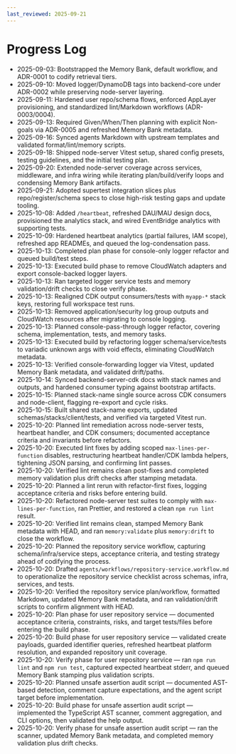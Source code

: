 ```yaml
---
last_reviewed: 2025-09-21
---
```


# Progress Log

- 2025-09-03: Bootstrapped the Memory Bank, default workflow, and ADR-0001 to codify retrieval tiers.
- 2025-09-10: Moved logger/DynamoDB tags into backend-core under ADR-0002 while preserving node-server layering.
- 2025-09-11: Hardened user repo/schema flows, enforced AppLayer provisioning, and standardized lint/Markdown workflows (ADR-0003/0004).
- 2025-09-13: Required Given/When/Then planning with explicit Non-goals via ADR-0005 and refreshed Memory Bank metadata.
- 2025-09-16: Synced agents Markdown with upstream templates and validated format/lint/memory scripts.
- 2025-09-18: Shipped node-server Vitest setup, shared config presets, testing guidelines, and the initial testing plan.
- 2025-09-20: Extended node-server coverage across services, middleware, and infra wiring while iterating plan/build/verify loops and condensing Memory Bank artifacts.
- 2025-09-21: Adopted supertest integration slices plus repo/register/schema specs to close high-risk testing gaps and update tooling.
- 2025-10-08: Added `/heartbeat`, refreshed DAU/MAU design docs, provisioned the analytics stack, and wired EventBridge analytics with supporting tests.
- 2025-10-09: Hardened heartbeat analytics (partial failures, IAM scope), refreshed app READMEs, and queued the log-condensation pass.
- 2025-10-13: Completed plan phase for console-only logger refactor and queued build/test steps.
- 2025-10-13: Executed build phase to remove CloudWatch adapters and export console-backed logger layers.
- 2025-10-13: Ran targeted logger service tests and memory validation/drift checks to close verify phase.
- 2025-10-13: Realigned CDK output consumers/tests with `myapp-*` stack keys, restoring full workspace test runs.
- 2025-10-13: Removed application/security log group outputs and CloudWatch resources after migrating to console logging.
- 2025-10-13: Planned console-pass-through logger refactor, covering schema, implementation, tests, and memory tasks.
- 2025-10-13: Executed build by refactoring logger schema/service/tests to variadic unknown args with void effects, eliminating CloudWatch metadata.
- 2025-10-13: Verified console-forwarding logger via Vitest, updated Memory Bank metadata, and validated drift/paths.
- 2025-10-14: Synced backend-server-cdk docs with stack names and outputs, and hardened consumer typing against bootstrap artifacts.
- 2025-10-15: Planned stack-name single source across CDK consumers and node-client, flagging re-export and cycle risks.
- 2025-10-15: Built shared stack-name exports, updated schemas/stacks/client/tests, and verified via targeted Vitest run.
- 2025-10-20: Planned lint remediation across node-server tests, heartbeat handler, and CDK consumers; documented acceptance criteria and invariants before refactors.
- 2025-10-20: Executed lint fixes by adding scoped `max-lines-per-function` disables, restructuring heartbeat handler/CDK lambda helpers, tightening JSON parsing, and confirming lint passes.
- 2025-10-20: Verified lint remains clean post-fixes and completed memory validation plus drift checks after stamping metadata.
- 2025-10-20: Planned a lint rerun with refactor-first fixes, logging acceptance criteria and risks before entering build.
- 2025-10-20: Refactored node-server test suites to comply with `max-lines-per-function`, ran Prettier, and restored a clean `npm run lint` result.
- 2025-10-20: Verified lint remains clean, stamped Memory Bank metadata with HEAD, and ran `memory:validate` plus `memory:drift` to close the workflow.
- 2025-10-20: Planned the repository service workflow, capturing schema/infra/service steps, acceptance criteria, and testing strategy ahead of codifying the process.
- 2025-10-20: Drafted `agents/workflows/repository-service.workflow.md` to operationalize the repository service checklist across schemas, infra, services, and tests.
- 2025-10-20: Verified the repository service plan/workflow, formatted Markdown, updated Memory Bank metadata, and ran validation/drift scripts to confirm alignment with HEAD.
- 2025-10-20: Plan phase for user repository service — documented acceptance criteria, constraints, risks, and target tests/files before entering the build phase.
- 2025-10-20: Build phase for user repository service — validated create payloads, guarded identifier queries, refreshed heartbeat platform resolution, and expanded repository unit coverage.
- 2025-10-20: Verify phase for user repository service — ran `npm run lint` and `npm run test`, captured expected heartbeat stderr, and queued Memory Bank stamping plus validation scripts.
- 2025-10-20: Planned unsafe assertion audit script — documented AST-based detection, comment capture expectations, and the agent script target before implementation.
- 2025-10-20: Build phase for unsafe assertion audit script — implemented the TypeScript AST scanner, comment aggregation, and CLI options, then validated the help output.
- 2025-10-20: Verify phase for unsafe assertion audit script — ran the scanner, updated Memory Bank metadata, and completed memory validation plus drift checks.

